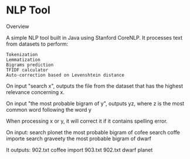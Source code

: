# NLP Tool 
Overview

A simple NLP tool built in Java using Stanford CoreNLP. It processes text from datasets to perform:

    Tokenization
    Lemmatization
    Bigrams prediction
    TFIDF calculator
    Auto-correction based on Levenshtein distance


On input "search x", outputs the file from the dataset that has the highest relevance concerning x.

On input "the most probable bigram of y", outputs yz, where z is the most common word following the word y

When processing x or y, it will correct it if it contains spelling error.


On input:
    search plonet
    the most probable bigram of cofee
    search coffe importe
    search graveety
    the most probable bigram of dwarf

It outputs:
    902.txt
    coffee import
    903.txt
    902.txt
    dwarf planet
    

